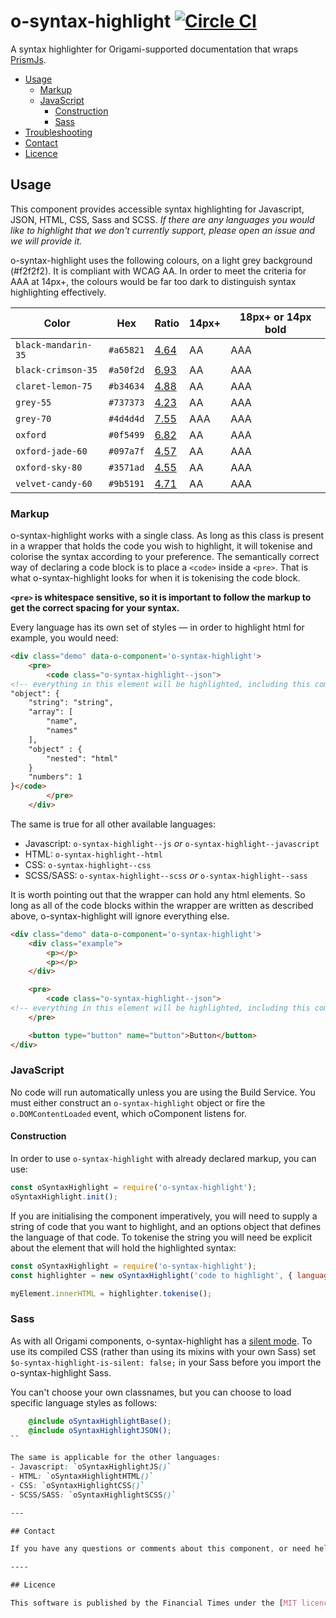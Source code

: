 
# o-syntax-highlight [![Circle CI](https://circleci.com/gh/Financial-Times/o-syntax-highlight/tree/master.svg?style=svg)](https://circleci.com/gh/Financial-Times/o-syntax-highlight/tree/master)  

A syntax highlighter for Origami-supported documentation that wraps [PrismJs](https://github.com/PrismJS/prism).

- [Usage](#usage)
	- [Markup](#markup)
	- [JavaScript](#javascript)
		- [Construction](#construction)
		- [Sass](#sass)
- [Troubleshooting](#troubleshooting)
- [Contact](#contact)
- [Licence](#licence)

## Usage

This component provides accessible syntax highlighting for Javascript, JSON, HTML, CSS, Sass and SCSS.
_If there are any languages you would like to highlight that we don't currently support, please open an issue and we will provide it._

o-syntax-highlight uses the following colours, on a light grey background (#f2f2f2). It is compliant with WCAG AA. In order to meet the criteria for AAA at 14px+, the colours would be far too dark to distinguish syntax highlighting effectively.

Color | Hex | Ratio | 14px+ | 18px+  or 14px **bold**
---|---|---|---|---
`black-mandarin-35` | `#a65821` | [4.64](http://contrast-ratio.com/#%23a65821-on-%23f2f2f2) | AA | AAA
`black-crimson-35` | `#a50f2d` | [6.93](http://contrast-ratio.com/#%23#a50f2d-on-%23f2f2f2) | AA | AAA
`claret-lemon-75` | `#b34634` | [4.88](http://contrast-ratio.com/#%23b34634-on-%23f2f2f2) | AA | AAA
`grey-55` | `#737373` | [4.23](http://contrast-ratio.com/#%23737373-on-%23f2f2f2) | AA | AAA
`grey-70` | `#4d4d4d` | [7.55](http://contrast-ratio.com/#%234d4d4d-on-%23f2f2f2) | AAA | AAA
`oxford` | `#0f5499` | [6.82](http://contrast-ratio.com/#%230f5499-on-%23f2f2f2) | AA | AAA
`oxford-jade-60` | `#097a7f` | [4.57](http://contrast-ratio.com/#%23097a7f-on-%23f2f2f2) | AA | AAA
`oxford-sky-80` | `#3571ad` | [4.55](http://contrast-ratio.com/#%233571ad-on-%23f2f2f2) | AA | AAA
`velvet-candy-60` | `#9b5191` | [4.71](http://contrast-ratio.com/#%239b5191-on-%23f2f2f2) | AA | AAA

### Markup

o-syntax-highlight works with a single class. As long as this class is present in a wrapper that holds the code you wish to highlight, it will tokenise and colorise the syntax according to your preference. The semantically correct way of declaring a code block is to place a `<code>` inside a `<pre>`. That is what o-syntax-highlight looks for when it is tokenising the code block.

**`<pre>` is whitespace sensitive, so it is important to follow the markup to get the correct spacing for your syntax.**

Every language has its own set of styles — in order to highlight html for example, you would need:
```html
<div class="demo" data-o-component='o-syntax-highlight'>
	<pre>
		<code class="o-syntax-highlight--json">
<!-- everything in this element will be highlighted, including this comment! -->
"object": {
	"string": "string",
	"array": [
		"name",
		"names"
	],
	"object" : {
		"nested": "html"
	}
	"numbers": 1
}</code>
		</pre>
	</div>
```

The same is true for all other available languages:
- Javascript: `o-syntax-highlight--js` _or_ `o-syntax-highlight--javascript`
- HTML: `o-syntax-highlight--html`
- CSS: `o-syntax-highlight--css`
- SCSS/SASS: `o-syntax-highlight--scss` _or_ `o-syntax-highlight--sass`

It is worth pointing out that the wrapper can hold any html elements. So long as all of the code blocks within the wrapper are written as described above, o-syntax-highlight will ignore everything else.
```html
<div class="demo" data-o-component='o-syntax-highlight'>
	<div class="example">
		<p></p>
		<p></p>
	</div>

	<pre>
		<code class="o-syntax-highlight--json">
<!-- everything in this element will be highlighted, including this comment! --></code>
	</pre>

	<button type="button" name="button">Button</button>
</div>
```

### JavaScript

No code will run automatically unless you are using the Build Service.
You must either construct an `o-syntax-highlight` object or fire the `o.DOMContentLoaded` event, which oComponent listens for.

#### Construction

In order to use `o-syntax-highlight` with already declared markup, you can use:
```js
const oSyntaxHighlight = require('o-syntax-highlight');
oSyntaxHighlight.init();
```

If you are initialising the component imperatively, you will need to supply a string of code that you want to highlight, and an options object that defines the language of that code. To tokenise the string you will need be explicit about the element that will hold the highlighted syntax:

```js
const oSyntaxHighlight = require('o-syntax-highlight');
const highlighter = new oSyntaxHighlight('code to highlight', { language: 'html'});

myElement.innerHTML = highlighter.tokenise();
```

### Sass
As with all Origami components, o-syntax-highlight has a [silent mode](http://origami.ft.com/docs/syntax/scss/#silent-styles). To use its compiled CSS (rather than using its mixins with your own Sass) set `$o-syntax-highlight-is-silent: false;` in your Sass before you import the o-syntax-highlight Sass.

You can't choose your own classnames, but you can choose to load specific language styles as follows:
```scss
	@include oSyntaxHighlightBase();
	@include oSyntaxHighlightJSON();
``

The same is applicable for the other languages:
- Javascript: `oSyntaxHighlightJS()`
- HTML: `oSyntaxHighlightHTML()`
- CSS: `oSyntaxHighlightCSS()`
- SCSS/SASS: `oSyntaxHighlightSCSS()`

---

## Contact

If you have any questions or comments about this component, or need help using it, please either [raise an issue](https://github.com/Financial-Times/o-syntax-highlight/issues), visit [#ft-origami](https://financialtimes.slack.com/messages/ft-origami/) or email [Origami Support](mailto:origami-support@ft.com).

----

## Licence

This software is published by the Financial Times under the [MIT licence](http://opensource.org/licenses/MIT).
